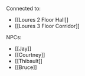 Connected to:
- [[Loures 2 Floor Hall]]
- [[Loures 3 Floor Corridor]]

NPCs:
- [[Jay]]
- [[Courtney]]
- [[Thibault]]
- [[Bruce]]